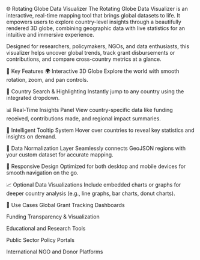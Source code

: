 🌐 Rotating Globe Data Visualizer
The Rotating Globe Data Visualizer is an interactive, real-time mapping tool that brings global datasets to life. It empowers users to explore country-level insights through a beautifully rendered 3D globe, combining geographic data with live statistics for an intuitive and immersive experience.

Designed for researchers, policymakers, NGOs, and data enthusiasts, this visualizer helps uncover global trends, track grant disbursements or contributions, and compare cross-country metrics at a glance.

🚀 Key Features
🌍 Interactive 3D Globe
Explore the world with smooth rotation, zoom, and pan controls.

🔎 Country Search & Highlighting
Instantly jump to any country using the integrated dropdown.

📊 Real-Time Insights Panel
View country-specific data like funding received, contributions made, and regional impact summaries.

🧠 Intelligent Tooltip System
Hover over countries to reveal key statistics and insights on demand.

🧩 Data Normalization Layer
Seamlessly connects GeoJSON regions with your custom dataset for accurate mapping.

📱 Responsive Design
Optimized for both desktop and mobile devices for smooth navigation on the go.

📈 Optional Data Visualizations
Include embedded charts or graphs for deeper country analysis (e.g., line graphs, bar charts, donut charts).

🎯 Use Cases
Global Grant Tracking Dashboards

Funding Transparency & Visualization

Educational and Research Tools

Public Sector Policy Portals

International NGO and Donor Platforms

